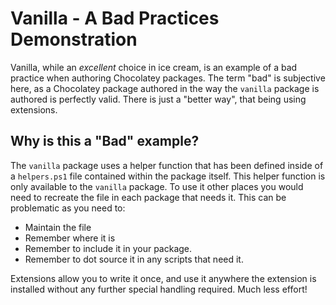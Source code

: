 ﻿# Vanilla - A Bad Practices Demonstration

Vanilla, while an _excellent_ choice in ice cream, is an example of a bad practice when authoring Chocolatey packages.
The term "bad" is subjective here, as a Chocolatey package authored in the way the `vanilla` package is authored is perfectly valid.
There is just a "better way", that being using extensions.

## Why is this a "Bad" example?

The `vanilla` package uses a helper function that has been defined inside of a `helpers.ps1` file contained within the package itself.
This helper function is only available to the `vanilla` package. To use it other places you would need to recreate the file in each package that needs it. This can be problematic as you need to:

- Maintain the file
- Remember where it is
- Remember to include it in your package.
- Remember to dot source it in any scripts that need it.

Extensions allow you to write it once, and use it anywhere the extension is installed without any further special handling required. Much less effort!